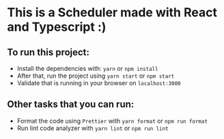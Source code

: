 # This is a Scheduler made with React and Typescript :)


## To run this project: 

- Install the dependencies with: `yarn` or `npm install`
- After that, run the project using `yarn start` or `npm start`
- Validate that is running in your browser on `localhost:3000`

## Other tasks that you can run:

- Format the code using `Prettier` with `yarn format` or `npm run format`
- Run lint code analyzer with `yarn lint` or `npm run lint`
